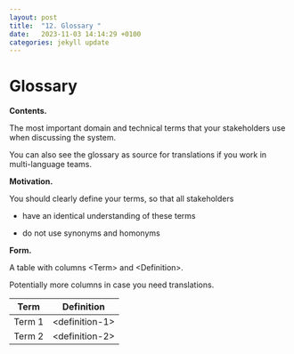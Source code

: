 ```yaml
---
layout: post
title:  "12. Glossary "
date:   2023-11-03 14:14:29 +0100
categories: jekyll update
---
```





Glossary 
========

**Contents.**

The most important domain and technical terms that your stakeholders use
when discussing the system.

You can also see the glossary as source for translations if you work in
multi-language teams.

**Motivation.**

You should clearly define your terms, so that all stakeholders

-   have an identical understanding of these terms

-   do not use synonyms and homonyms

**Form.**

A table with columns &lt;Term&gt; and &lt;Definition&gt;.

Potentially more columns in case you need translations.

| Term                              | Definition                        |
| --------------------------------- | --------------------------------- |
| Term 1                            | &lt;definition-1&gt;              |
| Term 2                            | &lt;definition-2&gt;              |


